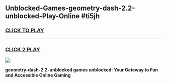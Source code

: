 
## Unblocked-Games-geometry-dash-2.2-unblocked-Play-Online #ti5jh
<h3>
<a href="https://news.freeplayer.one?title=geometry-dash-2.2-unblocked&ref=3">CLICK TO PLAY</a></h3>
<hr>

<h3>
<a href="https://news.freeplayer.one?title=geometry-dash-2.2-unblocked&ref=3">CLICK 2 PLAY</a>
  
</h3>

<a href="https://news.freeplayer.one?title=geometry-dash-2.2-unblocked&ref=3"><img src="https://clearcache.store/games.png"></a>


**geometry-dash-2.2-unblocked games unblocked: Your Gateway to Fun and Accessible Online Gaming**
